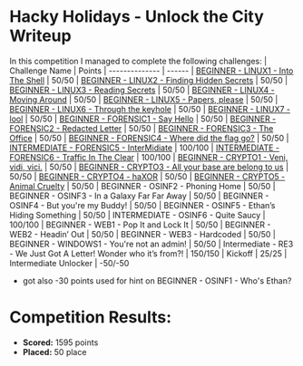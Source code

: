 # Hacky Holidays - Unlock the City Writeup
 In this competition I managed to complete the following challenges:
 | Challenge Name          | Points
 | --------------          | ------
 | [BEGINNER - LINUX1 - Into The Shell](https://github.com/LeonGurin/Inter-Galactic-CTF/tree/main/Linux/Into%20The%20Shell) | 50/50
 | [BEGINNER - LINUX2 - Finding Hidden Secrets](https://github.com/LeonGurin/Inter-Galactic-CTF/tree/main/Linux/Finding%20Hidden%20Secrets) | 50/50
 | [BEGINNER - LINUX3 - Reading Secrets](https://github.com/LeonGurin/Inter-Galactic-CTF/tree/main/Linux/Reading%20Secrets) | 50/50
 | [BEGINNER - LINUX4 - Moving Around](https://github.com/LeonGurin/Inter-Galactic-CTF/tree/main/Linux/Moving%20Around) | 50/50
 | [BEGINNER - LINUX5 - Papers, please](https://github.com/LeonGurin/Inter-Galactic-CTF/tree/main/Linux/Papers%2C%20please) | 50/50
 | [BEGINNER - LINUX6 - Through the keyhole](https://github.com/LeonGurin/Inter-Galactic-CTF/tree/main/Linux/Through%20the%20keyhole) | 50/50
 | [BEGINNER - LINUX7 - lool](https://github.com/LeonGurin/Inter-Galactic-CTF/tree/main/Linux/lool) | 50/50
 | [BEGINNER - FORENSIC1 - Say Hello](https://github.com/LeonGurin/Inter-Galactic-CTF/tree/main/Forensics/Say%20Hello) | 50/50
 | [BEGINNER - FORENSIC2 - Redacted Letter](https://github.com/LeonGurin/Inter-Galactic-CTF/tree/main/Forensics/Redacted%20Letter) | 50/50
 | [BEGINNER - FORENSIC3 - The Office](https://github.com/LeonGurin/Inter-Galactic-CTF/tree/main/Forensics/The%20Office) | 50/50
 | [BEGINNER - FORENSIC4 - Where did the flag go?](https://github.com/LeonGurin/Inter-Galactic-CTF/tree/main/Forensics/Where%20did%20the%20flag%20go) | 50/50
 | [INTERMEDIATE - FORENSIC5 - InterMidiate](https://github.com/LeonGurin/Inter-Galactic-CTF/tree/main/Forensics/InterMidiate) | 100/100
 | [INTERMEDIATE - FORENSIC6 - Traffic In The Clear](https://github.com/LeonGurin/Inter-Galactic-CTF/tree/main/Forensics/Traffic%20In%20The%20Clear) | 100/100
 | [BEGINNER - CRYPTO1 - Veni, vidi, vici.](https://github.com/LeonGurin/Inter-Galactic-CTF/tree/main/Cryptography/Veni%2C%20vidi%2C%20vici) | 50/50
 | [BEGINNER - CRYPTO3 - All your base are belong to us](https://github.com/LeonGurin/Inter-Galactic-CTF/tree/main/Cryptography/All%20your%20base%20are%20belong%20to%20us) | 50/50
 | [BEGINNER - CRYPTO4 - haXOR](https://github.com/LeonGurin/Inter-Galactic-CTF/tree/main/Cryptography/haXOR) | 50/50
 | [BEGINNER - CRYPTO5 - Animal Cruelty](https://github.com/LeonGurin/Inter-Galactic-CTF/tree/main/Cryptography/Animal%20Cruelty) | 50/50
 | BEGINNER - OSINF2 - Phoning Home | 50/50
 | BEGINNER - OSINF3 - In a Galaxy Far Far Away | 50/50
 | BEGINNER - OSINF4 - But you're my Buddy! | 50/50
 | BEGINNER - OSINF5 - Ethan’s Hiding Something | 50/50
 | INTERMEDIATE - OSINF6 - Quite Saucy | 100/100
 | BEGINNER - WEB1 - Pop It and Lock It | 50/50
 | BEGINNER - WEB2 - Headin’ Out | 50/50
 | BEGINNER - WEB3 - Hardcoded | 50/50
 | BEGINNER - WINDOWS1 - You're not an admin! | 50/50
 | Intermediate - RE3 - We Just Got A Letter! Wonder who it’s from?! | 150/150
 | Kickoff | 25/25
 | Intermediate Unlocker | -50/-50

* got also -30 points used for hint on BEGINNER - OSINF1 - Who's Ethan?

# Competition Results:
* **Scored:** 1595 points
* **Placed:** 50 place

